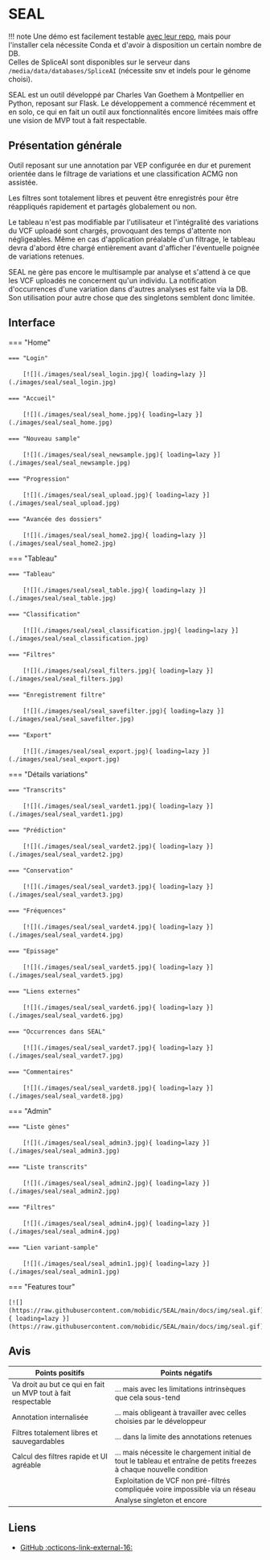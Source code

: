 # SEAL

!!! note Une démo est facilement testable
[avec leur repo](https://github.com/mobidic/seal), mais pour l'installer cela nécessite
Conda et d'avoir à disposition un certain nombre de DB.  
 Celles de SpliceAI sont disponibles sur le serveur dans `/media/data/databases/SpliceAI`
(nécessite snv et indels pour le génome choisi).

SEAL est un outil développé par Charles Van Goethem à Montpellier en Python, reposant
sur Flask. Le développement a commencé récemment et en solo, ce qui en fait un outil aux
fonctionnalités encore limitées mais offre une vision de MVP tout à fait respectable.

## Présentation générale

Outil reposant sur une annotation par VEP configurée en dur et purement orientée dans le
filtrage de variations et une classification ACMG non assistée.

Les filtres sont totalement libres et peuvent être enregistrés pour être réappliqués
rapidement et partagés globalement ou non.

Le tableau n'est pas modifiable par l'utilisateur et l'intégralité des variations du VCF
uploadé sont chargés, provoquant des temps d'attente non négligeables. Même en cas
d'application préalable d'un filtrage, le tableau devra d'abord être chargé entièrement
avant d'afficher l'éventuelle poignée de variations retenues.

SEAL ne gère pas encore le multisample par analyse et s'attend à ce que les VCF uploadés
ne concernent qu'un individu. La notification d'occurrences d'une variation dans
d'autres analyses est faite via la DB. Son utilisation pour autre chose que des
singletons semblent donc limitée.

## Interface

=== "Home"

    === "Login"

        [![](./images/seal/seal_login.jpg){ loading=lazy }](./images/seal/seal_login.jpg)

    === "Accueil"

        [![](./images/seal/seal_home.jpg){ loading=lazy }](./images/seal/seal_home.jpg)

    === "Nouveau sample"

        [![](./images/seal/seal_newsample.jpg){ loading=lazy }](./images/seal/seal_newsample.jpg)

    === "Progression"

        [![](./images/seal/seal_upload.jpg){ loading=lazy }](./images/seal/seal_upload.jpg)

    === "Avancée des dossiers"

        [![](./images/seal/seal_home2.jpg){ loading=lazy }](./images/seal/seal_home2.jpg)

=== "Tableau"

    === "Tableau"

        [![](./images/seal/seal_table.jpg){ loading=lazy }](./images/seal/seal_table.jpg)

    === "Classification"

        [![](./images/seal/seal_classification.jpg){ loading=lazy }](./images/seal/seal_classification.jpg)

    === "Filtres"

        [![](./images/seal/seal_filters.jpg){ loading=lazy }](./images/seal/seal_filters.jpg)

    === "Enregistrement filtre"

        [![](./images/seal/seal_savefilter.jpg){ loading=lazy }](./images/seal/seal_savefilter.jpg)

    === "Export"

        [![](./images/seal/seal_export.jpg){ loading=lazy }](./images/seal/seal_export.jpg)

=== "Détails variations"

    === "Transcrits"

        [![](./images/seal/seal_vardet1.jpg){ loading=lazy }](./images/seal/seal_vardet1.jpg)

    === "Prédiction"

        [![](./images/seal/seal_vardet2.jpg){ loading=lazy }](./images/seal/seal_vardet2.jpg)

    === "Conservation"

        [![](./images/seal/seal_vardet3.jpg){ loading=lazy }](./images/seal/seal_vardet3.jpg)

    === "Fréquences"

        [![](./images/seal/seal_vardet4.jpg){ loading=lazy }](./images/seal/seal_vardet4.jpg)

    === "Epissage"

        [![](./images/seal/seal_vardet5.jpg){ loading=lazy }](./images/seal/seal_vardet5.jpg)

    === "Liens externes"

        [![](./images/seal/seal_vardet6.jpg){ loading=lazy }](./images/seal/seal_vardet6.jpg)

    === "Occurrences dans SEAL"

        [![](./images/seal/seal_vardet7.jpg){ loading=lazy }](./images/seal/seal_vardet7.jpg)

    === "Commentaires"

        [![](./images/seal/seal_vardet8.jpg){ loading=lazy }](./images/seal/seal_vardet8.jpg)

=== "Admin"

    === "Liste gènes"

        [![](./images/seal/seal_admin3.jpg){ loading=lazy }](./images/seal/seal_admin3.jpg)

    === "Liste transcrits"

        [![](./images/seal/seal_admin2.jpg){ loading=lazy }](./images/seal/seal_admin2.jpg)

    === "Filtres"

        [![](./images/seal/seal_admin4.jpg){ loading=lazy }](./images/seal/seal_admin4.jpg)

    === "Lien variant-sample"

        [![](./images/seal/seal_admin1.jpg){ loading=lazy }](./images/seal/seal_admin1.jpg)

=== "Features tour"

    [![](https://raw.githubusercontent.com/mobidic/SEAL/main/docs/img/seal.gif){ loading=lazy }](https://raw.githubusercontent.com/mobidic/SEAL/main/docs/img/seal.gif)

## Avis

| Points positifs                                               | Points négatifs                                                                                                     |
| ------------------------------------------------------------- | ------------------------------------------------------------------------------------------------------------------- |
| Va droit au but ce qui en fait un MVP tout à fait respectable | … mais avec les limitations intrinsèques que cela sous-tend                                                         |
| Annotation internalisée                                       | … mais obligeant à travailler avec celles choisies par le développeur                                               |
| Filtres totalement libres et sauvegardables                   | … dans la limite des annotations retenues                                                                           |
| Calcul des filtres rapide et UI agréable                      | … mais nécessite le chargement initial de tout le tableau et entraîne de petits freezes à chaque nouvelle condition |
|                                                               | Exploitation de VCF non pré-filtrés compliquée voire impossible via un réseau                                       |
|                                                               | Analyse singleton et encore                                                                                         |

## Liens

- [GitHub :octicons-link-external-16:](https://github.com/mobidic/SEAL)

